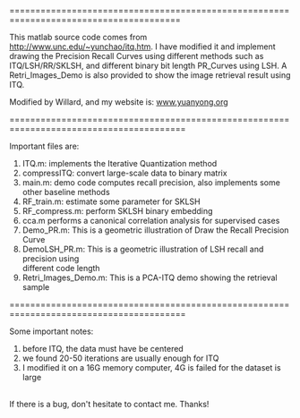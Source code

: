 =======================================================================================

This matlab source code comes from http://www.unc.edu/~yunchao/itq.htm. I have modified
it and implement drawing the Precision Recall Curves using different methods such as 
ITQ/LSH/RR/SKLSH, and different binary bit length PR_Curves using LSH. A Retri_Images_Demo is also 
provided to show the image retrieval result using ITQ.<br/>

Modified by Willard, and my website is: www.yuanyong.org<br/>

========================================================================================

Important files are:<br/>

1) ITQ.m: implements the Iterative Quantization method <br/>
2) compressITQ: convert large-scale data to binary matrix <br/>
3) main.m: demo code computes recall precision, also implements some other baseline methods <br/>
4) RF_train.m: estimate some parameter for SKLSH <br/>
5) RF_compress.m: perform SKLSH binary embedding <br/>
6) cca.m performs a canonical correlation analysis for supervised cases <br/>
7) Demo_PR.m: This is a geometric illustration of Draw the Recall Precision Curve <br/>
8) DemoLSH_PR.m: This is a geometric illustration of LSH recall and precision using <br/>
different code length <br/>
9) Retri_Images_Demo.m: This is a PCA-ITQ demo showing the retrieval sample <br/>

========================================================================================

Some important notes: <br/>
1) before ITQ, the data must have be centered <br/>
2) we found 20-50 iterations are usually enough for ITQ <br/>
3) I modified it on a 16G memory computer, 4G is failed for the dataset is large <br/>
<br/>
If there is a bug, don't hesitate to contact me. Thanks!<br/>
